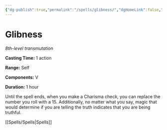 ```yaml
---
{"dg-publish":true,"permalink":"/spells/glibness/","dgHomeLink":false,"dgPassFrontmatter":true}
---
```



# Glibness

*8th-level transmutation*

**Casting Time:** 1 action

**Range:** Self

**Components:** V

**Duration:** 1 hour

Until the spell ends, when you make a Charisma check, you can replace the number you roll with a 15. Additionally, no matter what you say, magic that would determine if you are telling the truth indicates that you are being truthful.


[[Spells/Spells|Spells]]